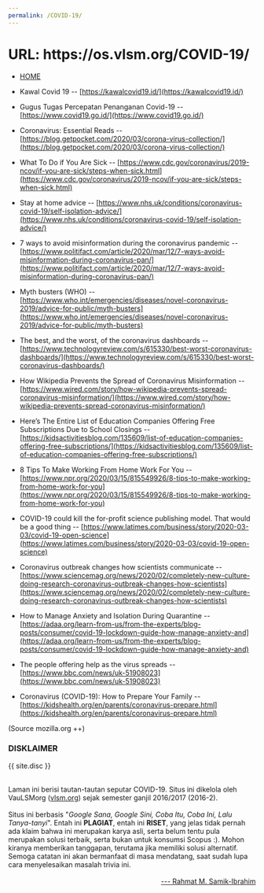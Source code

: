 ```yaml
---
permalink: /COVID-19/
---
```


<h1>URL: https://os.vlsm.org/COVID-19/</h1>

* [HOME](../)

* Kawal Covid 19 -- 
  [https://kawalcovid19.id/](https://kawalcovid19.id/)

* Gugus Tugas Percepatan Penanganan Covid-19 --
  [https://www.covid19.go.id/](https://www.covid19.go.id/)

* Coronavirus: Essential Reads --
  [https://blog.getpocket.com/2020/03/corona-virus-collection/](https://blog.getpocket.com/2020/03/corona-virus-collection/)

* What To Do if You Are Sick --
  [https://www.cdc.gov/coronavirus/2019-ncov/if-you-are-sick/steps-when-sick.html](https://www.cdc.gov/coronavirus/2019-ncov/if-you-are-sick/steps-when-sick.html)

* Stay at home advice --
  [https://www.nhs.uk/conditions/coronavirus-covid-19/self-isolation-advice/](https://www.nhs.uk/conditions/coronavirus-covid-19/self-isolation-advice/)

* 7 ways to avoid misinformation during the coronavirus pandemic --
  [https://www.politifact.com/article/2020/mar/12/7-ways-avoid-misinformation-during-coronavirus-pan/](https://www.politifact.com/article/2020/mar/12/7-ways-avoid-misinformation-during-coronavirus-pan/)

* Myth busters (WHO) --
  [https://www.who.int/emergencies/diseases/novel-coronavirus-2019/advice-for-public/myth-busters](https://www.who.int/emergencies/diseases/novel-coronavirus-2019/advice-for-public/myth-busters)

* The best, and the worst, of the coronavirus dashboards --
  [https://www.technologyreview.com/s/615330/best-worst-coronavirus-dashboards/](https://www.technologyreview.com/s/615330/best-worst-coronavirus-dashboards/)

* How Wikipedia Prevents the Spread of Coronavirus Misinformation --
  [https://www.wired.com/story/how-wikipedia-prevents-spread-coronavirus-misinformation/](https://www.wired.com/story/how-wikipedia-prevents-spread-coronavirus-misinformation/)

* Here’s The Entire List of Education Companies Offering Free Subscriptions Due to School Closings --
  [https://kidsactivitiesblog.com/135609/list-of-education-companies-offering-free-subscriptions/](https://kidsactivitiesblog.com/135609/list-of-education-companies-offering-free-subscriptions/)

* 8 Tips To Make Working From Home Work For You --
  [https://www.npr.org/2020/03/15/815549926/8-tips-to-make-working-from-home-work-for-you](https://www.npr.org/2020/03/15/815549926/8-tips-to-make-working-from-home-work-for-you)

* COVID-19 could kill the for-profit science publishing model. That would be a good thing --
  [https://www.latimes.com/business/story/2020-03-03/covid-19-open-science](https://www.latimes.com/business/story/2020-03-03/covid-19-open-science)

* Coronavirus outbreak changes how scientists communicate --
  [https://www.sciencemag.org/news/2020/02/completely-new-culture-doing-research-coronavirus-outbreak-changes-how-scientists](https://www.sciencemag.org/news/2020/02/completely-new-culture-doing-research-coronavirus-outbreak-changes-how-scientists)

* How to Manage Anxiety and Isolation During Quarantine  --
  [https://adaa.org/learn-from-us/from-the-experts/blog-posts/consumer/covid-19-lockdown-guide-how-manage-anxiety-and](https://adaa.org/learn-from-us/from-the-experts/blog-posts/consumer/covid-19-lockdown-guide-how-manage-anxiety-and)

* The people offering help as the virus spreads --
  [https://www.bbc.com/news/uk-51908023](https://www.bbc.com/news/uk-51908023)

* Coronavirus (COVID-19): How to Prepare Your Family --
  [https://kidshealth.org/en/parents/coronavirus-prepare.html](https://kidshealth.org/en/parents/coronavirus-prepare.html)

(Source mozilla.org ++)

<h3>DISKLAIMER</h3>

{{ site.disc }}

<br>
Laman ini berisi tautan-tautan seputar COVID-19.
Situs ini dikelola oleh VauLSMorg (<a href="https://vlsm.org/">vlsm.org</a>) 
sejak semester ganjil 2016/2017 (2016-2).<br><br>
Situs ini berbasis 
"<i>Google Sana, Google Sini, Coba Itu, Coba Ini, Lalu Tanya-tanyi</i>". 
Entah ini <b>PLAGIAT</b>, entah ini <b>RISET</b>, 
yang jelas tidak pernah ada klaim bahwa ini merupakan karya asli, 
serta belum tentu pula merupakan solusi terbaik, 
serta bukan untuk konsumsi Scopus :).
Mohon kiranya memberikan tanggapan,
terutama jika memiliki solusi alternatif.
Semoga catatan ini akan bermanfaat di masa mendatang,
saat sudah lupa cara menyelesaikan masalah trivia ini.<br><br>
<div style="text-align: right;">
<a href="http://rahmatm.samik-ibrahim.vlsm.org/">--- Rahmat M. Samik-Ibrahim</a><br></div>
<br>

